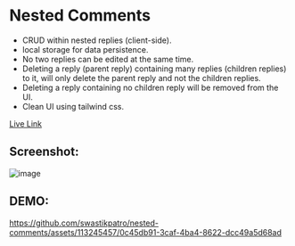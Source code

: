 # Nested Comments

- CRUD within nested replies (client-side).
- local storage for data persistence.
- No two replies can be edited at the same time.
- Deleting a reply (parent reply) containing many replies (children replies) to it, will only delete the parent reply and not the children replies.
- Deleting a reply containing no children reply will be removed from the UI.
- Clean UI using tailwind css.

[Live Link](https://nested-comments-seven.vercel.app/)

## Screenshot:

![image](https://github.com/swastikpatro/nested-comments/assets/113245457/a5990545-ceb1-48b3-990c-7bc73f36e0a6)


## DEMO: 

https://github.com/swastikpatro/nested-comments/assets/113245457/0c45db91-3caf-4ba4-8622-dcc49a5d68ad

